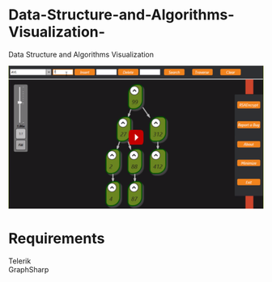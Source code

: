 # Data-Structure-and-Algorithms-Visualization-
Data Structure and Algorithms Visualization


[![Video](screenshots/sh.png)](https://youtu.be/gPsKOp8WJto)

<h1>Requirements</h1>
Telerik <br>
GraphSharp
